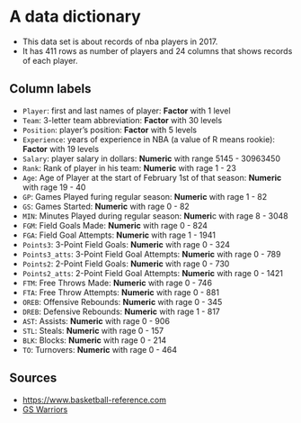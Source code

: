 # A data dictionary

- This data set is about records of nba players in 2017.  
- It has 411 rows as number of players and 24 columns that shows records of each player.  

## Column labels
- `Player`: first and last names of player: **Factor** with 1 level  
- `Team`: 3-letter team abbreviation: **Factor** with 30 levels
- `Position`: player’s position: **Factor** with 5 levels
- `Experience`: years of experience in NBA (a value of R means rookie): **Factor** with 19 levels
- `Salary`: player salary in dollars: **Numeric** with range 5145 - 30963450    
- `Rank`: Rank of player in his team: **Numeric** with rage 1 - 23
- `Age`: Age of Player at the start of February 1st of that season: **Numeric** with rage 19 - 40  
- `GP`: Games Played furing regular season: **Numeric** with rage 1 - 82  
- `GS`: Games Started: **Numeric** with rage 0 - 82
- `MIN`: Minutes Played during regular season: **Numeri**c with rage 8 - 3048  
- `FGM`: Field Goals Made: **Numeric** with rage 0 - 824  
- `FGA`: Field Goal Attempts: **Numeric** with rage 1 - 1941
- `Points3`: 3-Point Field Goals: **Numeric** with rage 0 - 324
- `Points3_atts`: 3-Point Field Goal Attempts: **Numeric** with rage 0 - 789  
- `Points2`: 2-Point Field Goals: **Numeric** with rage 0 - 730 
- `Points2_atts`: 2-Point Field Goal Attempts: **Numeric** with rage 0 - 1421
- `FTM`: Free Throws Made: **Numeric** with rage 0 - 746
- `FTA`: Free Throw Attempts: **Numeric** with rage 0 - 881  
- `OREB`: Offensive Rebounds: **Numeric** with rage 0 - 345  
- `DREB`: Defensive Rebounds: **Numeric** with rage 1 - 817 
- `AST`: Assists: **Numeric** with rage 0 - 906
- `STL`: Steals: **Numeric** with rage 0 - 157  
- `BLK`: Blocks: **Numeric** with rage 0 - 214
- `TO`: Turnovers: **Numeric** with rage 0 - 464

## Sources
- <https://www.basketball-reference.com>
- [GS Warriors](https://www.basketball-reference.com/teams/GSW/2017.html)
